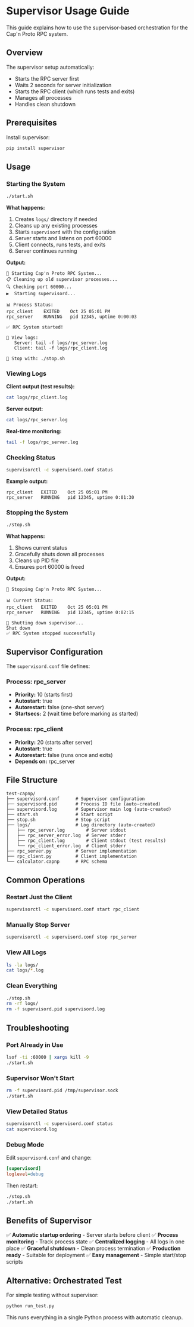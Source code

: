 # Supervisor Usage Guide

This guide explains how to use the supervisor-based orchestration for the Cap'n Proto RPC system.

## Overview

The supervisor setup automatically:
- Starts the RPC server first
- Waits 2 seconds for server initialization
- Starts the RPC client (which runs tests and exits)
- Manages all processes
- Handles clean shutdown

## Prerequisites

Install supervisor:
```bash
pip install supervisor
```

## Usage

### Starting the System

```bash
./start.sh
```

**What happens:**
1. Creates `logs/` directory if needed
2. Cleans up any existing processes
3. Starts `supervisord` with the configuration
4. Server starts and listens on port 60000
5. Client connects, runs tests, and exits
6. Server continues running

**Output:**
```
🚀 Starting Cap'n Proto RPC System...
📋 Cleaning up old supervisor processes...
🔍 Checking port 60000...
▶️  Starting supervisord...

📊 Process Status:
rpc_client    EXITED    Oct 25 05:01 PM
rpc_server    RUNNING   pid 12345, uptime 0:00:03

✅ RPC System started!

📝 View logs:
   Server: tail -f logs/rpc_server.log
   Client: tail -f logs/rpc_client.log

🛑 Stop with: ./stop.sh
```

### Viewing Logs

**Client output (test results):**
```bash
cat logs/rpc_client.log
```

**Server output:**
```bash
cat logs/rpc_server.log
```

**Real-time monitoring:**
```bash
tail -f logs/rpc_server.log
```

### Checking Status

```bash
supervisorctl -c supervisord.conf status
```

**Example output:**
```
rpc_client   EXITED    Oct 25 05:01 PM
rpc_server   RUNNING   pid 12345, uptime 0:01:30
```

### Stopping the System

```bash
./stop.sh
```

**What happens:**
1. Shows current status
2. Gracefully shuts down all processes
3. Cleans up PID file
4. Ensures port 60000 is freed

**Output:**
```
🛑 Stopping Cap'n Proto RPC System...

📊 Current Status:
rpc_client   EXITED    Oct 25 05:01 PM
rpc_server   RUNNING   pid 12345, uptime 0:02:15

🔻 Shutting down supervisor...
Shut down
✅ RPC System stopped successfully
```

## Supervisor Configuration

The `supervisord.conf` file defines:

### Process: rpc_server
- **Priority:** 10 (starts first)
- **Autostart:** true
- **Autorestart:** false (one-shot server)
- **Startsecs:** 2 (wait time before marking as started)

### Process: rpc_client
- **Priority:** 20 (starts after server)
- **Autostart:** true
- **Autorestart:** false (runs once and exits)
- **Depends on:** rpc_server

## File Structure

```
test-capnp/
├── supervisord.conf      # Supervisor configuration
├── supervisord.pid       # Process ID file (auto-created)
├── supervisord.log       # Supervisor main log (auto-created)
├── start.sh              # Start script
├── stop.sh               # Stop script
├── logs/                 # Log directory (auto-created)
│   ├── rpc_server.log        # Server stdout
│   ├── rpc_server_error.log  # Server stderr
│   ├── rpc_client.log        # Client stdout (test results)
│   └── rpc_client_error.log  # Client stderr
├── rpc_server.py         # Server implementation
├── rpc_client.py         # Client implementation
└── calculator.capnp      # RPC schema
```

## Common Operations

### Restart Just the Client

```bash
supervisorctl -c supervisord.conf start rpc_client
```

### Manually Stop Server

```bash
supervisorctl -c supervisord.conf stop rpc_server
```

### View All Logs

```bash
ls -la logs/
cat logs/*.log
```

### Clean Everything

```bash
./stop.sh
rm -rf logs/
rm -f supervisord.pid supervisord.log
```

## Troubleshooting

### Port Already in Use

```bash
lsof -ti :60000 | xargs kill -9
./start.sh
```

### Supervisor Won't Start

```bash
rm -f supervisord.pid /tmp/supervisor.sock
./start.sh
```

### View Detailed Status

```bash
supervisorctl -c supervisord.conf status
cat supervisord.log
```

### Debug Mode

Edit `supervisord.conf` and change:
```ini
[supervisord]
loglevel=debug
```

Then restart:
```bash
./stop.sh
./start.sh
```

## Benefits of Supervisor

✅ **Automatic startup ordering** - Server starts before client
✅ **Process monitoring** - Track process state
✅ **Centralized logging** - All logs in one place
✅ **Graceful shutdown** - Clean process termination
✅ **Production ready** - Suitable for deployment
✅ **Easy management** - Simple start/stop scripts

## Alternative: Orchestrated Test

For simple testing without supervisor:

```bash
python run_test.py
```

This runs everything in a single Python process with automatic cleanup.
